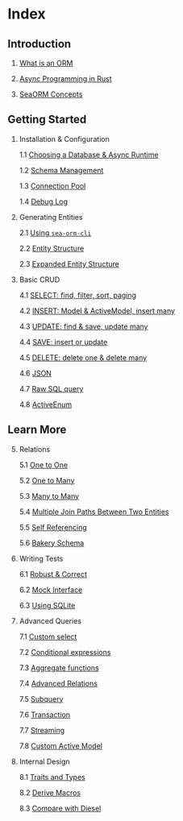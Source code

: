 # Index

## Introduction

1. [What is an ORM](/docs/introduction/orm)

2. [Async Programming in Rust](/docs/introduction/async)

3. [SeaORM Concepts](/docs/introduction/sea-orm)

## Getting Started

1. Installation & Configuration

	1.1 [Choosing a Database & Async Runtime](/docs/install-and-config/database-and-async-runtime)

	1.2 [Schema Management](/docs/install-and-config/schema)

	1.3 [Connection Pool](/docs/install-and-config/connection)

	1.4 [Debug Log](/docs/install-and-config/debug-log)

2. Generating Entities

	2.1 [Using `sea-orm-cli`](/docs/generate-entity/sea-orm-cli)

	2.2 [Entity Structure](/docs/generate-entity/entity-structure)

	2.3 [Expanded Entity Structure](/docs/generate-entity/expanded-entity-structure)

4. Basic CRUD

	4.1 [SELECT: find, filter, sort, paging](/docs/basic-crud/select)

	4.2 [INSERT: Model & ActiveModel, insert many](/docs/basic-crud/insert)

	4.3 [UPDATE: find & save, update many](/docs/basic-crud/update)

	4.4 [SAVE: insert or update](/docs/basic-crud/save)

	4.5 [DELETE: delete one & delete many](/docs/basic-crud/delete)

	4.6 [JSON](/docs/basic-crud/json)

	4.7 [Raw SQL query](/docs/basic-crud/raw-sql)

	4.8 [ActiveEnum](/docs/basic-crud/active-enum)

## Learn More

5. Relations

	5.1 [One to One](/docs/relation/one-to-one)

	5.2 [One to Many](/docs/relation/one-to-many)

	5.3 [Many to Many](/docs/relation/many-to-many)

	5.4 [Multiple Join Paths Between Two Entities](/docs/relation/multiple-join-paths-between-two-entities)

	5.5 [Self Referencing](/docs/relation/self-referencing)

	5.6 [Bakery Schema](/docs/relation/bakery-schema)

6. Writing Tests

	6.1 [Robust & Correct](/docs/write-test/testing)

	6.2 [Mock Interface](/docs/write-test/mock)

	6.3 [Using SQLite](/docs/write-test/sqlite)

7. Advanced Queries

	7.1 [Custom select](/docs/advanced-query/custom-select)

	7.2 [Conditional expressions](/docs/advanced-query/conditional-expression)

	7.3 [Aggregate functions](/docs/advanced-query/aggregate-function)

	7.4 [Advanced Relations](/docs/advanced-query/advanced-relations)

	7.5 [Subquery](/docs/advanced-query/subquery)

	7.6 [Transaction](/docs/advanced-query/transaction)

	7.7 [Streaming](/docs/advanced-query/streaming)

	7.8 [Custom Active Model](/docs/advanced-query/custom-active-model)

8. Internal Design

	8.1 [Traits and Types](/docs/internal-design/trait-and-type)

	8.2 [Derive Macros](/docs/internal-design/derive-macro)

	8.3 [Compare with Diesel](/docs/internal-design/diesel)